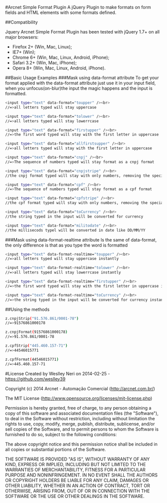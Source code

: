 #Arcnet Simple Format Plugin
A jQuery Plugin to make formats on form fields and HTML elements with some formats defined.

##Compatibility

Jquery Arcnet Simple Format Plugin has been tested with jQuery 1.7+ on all major browsers:

* Firefox 2+ (Win, Mac, Linux);
* IE7+ (Win);
* Chrome 6+ (Win, Mac, Linux, Android, iPhone);
* Safari 3.2+ (Win, Mac, iPhone);
* Opera 8+ (Win, Mac, Linux, Android, iPhone).


##Basic Usage Examples
###Mask using data-format attribute
To get your format applied with the data-format attribute just use it in your input field, when you unfocus(on-blur)the input the magic happens and the input is formatted.

```bash
<input type="text" data-format="toupper" /><br>
//=>all letters typed will stay uppercase

<input type="text" data-format="tolower" /><br>
//=>all letters typed will stay lowerrcase

<input type="text" data-format="firstupper" /><br>
//=>the first word typed will stay with the first letter in uppercase

<input type="text" data-format="allfirstsupper" /><br>
//=>all letters typed will stay with the first letter in uppercase

<input type="text" data-format="cnpj" /><br>
//=>The sequence of numbers typed will stay format as a cnpj format

<input type="text" data-format="cnpjstripe" /><br>
//the cnpj format typed will stay with only numbers, removing the special characters

<input type="text" data-format="cpf" /><br>
//=>The sequence of numbers typed will stay format as a cpf format

<input type="text" data-format="cpfstripe" /><br>
//the cpf format typed will stay with only numbers, removing the special characters

<input type="text" data-format="toCurrency" /><br>
//the string typed in the input will be converted for currency

<input type="text" data-format="militodate" /><br>
//the millisecods typel will be converted in date like DD/MM/YY
```

###Mask using data-format-realtime attribute
Is the same of data-format, the only difference is that as you type the word is formatted
```bash
<input type="text" data-format-realtime="toupper" /><br>
//=>all letters typed will stay uppercase instantly

<input type="text" data-format-realtime="tolower" /><br>
//=>all letters typed will stay lowerrcase instantly

<input type="text" data-format-realtime="firstupper" /><br>
//=>the first word typed will stay with the first letter in uppercase instantly

<input type="text" data-format-realtime="toCurrency" /><br>
//=>the string typed in the input will be converted for currency instantly
```

##Using the methods
```bash
z.cnpjStrip("91.576.861/0001-78")
//=>91576861000178

z.cnpjFormat(91576861000178)
//=>91.576.861/0001-78

z.cpfStrip("445.460.157-71")
//=>44546015771

z.cpfFormat(44546015771)
//=>445.460.157-71
```

#License
Created by Weslley Neri on 2014-02-25 - https://github.com/weslley39

 Copyright (c) 2014 Arcnet - Automação Comercial (http://arcnet.com.br/)

 The MIT License (http://www.opensource.org/licenses/mit-license.php)

 Permission is hereby granted, free of charge, to any person
 obtaining a copy of this software and associated documentation
 files (the "Software"), to deal in the Software without
 restriction, including without limitation the rights to use,
 copy, modify, merge, publish, distribute, sublicense, and/or sell
 copies of the Software, and to permit persons to whom the
 Software is furnished to do so, subject to the following
 conditions:

 The above copyright notice and this permission notice shall be
 included in all copies or substantial portions of the Software.

 THE SOFTWARE IS PROVIDED "AS IS", WITHOUT WARRANTY OF ANY KIND,
 EXPRESS OR IMPLIED, INCLUDING BUT NOT LIMITED TO THE WARRANTIES
 OF MERCHANTABILITY, FITNESS FOR A PARTICULAR PURPOSE AND
 NONINFRINGEMENT. IN NO EVENT SHALL THE AUTHORS OR COPYRIGHT
 HOLDERS BE LIABLE FOR ANY CLAIM, DAMAGES OR OTHER LIABILITY,
 WHETHER IN AN ACTION OF CONTRACT, TORT OR OTHERWISE, ARISING
 FROM, OUT OF OR IN CONNECTION WITH THE SOFTWARE OR THE USE OR
 OTHER DEALINGS IN THE SOFTWARE.
